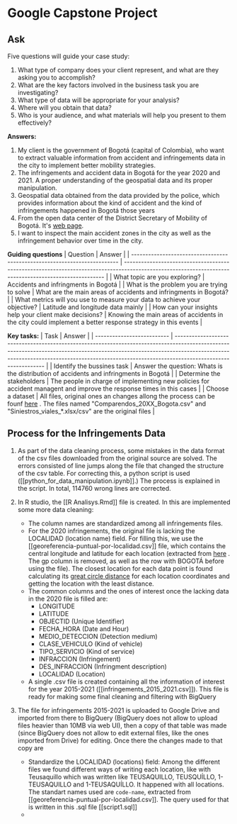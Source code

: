 # Google Capstone Project

## Ask
Five questions will guide your case study: 

1. What type of company does your client represent, and what are they asking you to accomplish?
2. What are the key factors involved in the business task you are investigating?
3. What type of data will be appropriate for your analysis?
4. Where will you obtain that data?
5. Who is your audience, and what materials will help you present to them effectively?

**Answers:**
1. My client is the government of Bogotá (capital of Colombia), who want to extract valuable information from accident and infringements data in the city to implement better mobility strategies.
2. The infringements and accident data in Bogotá for the year 2020 and 2021. A proper understanding of the geospatial data and its proper manipulation.
3. Geospatial data obtained from the data provided by the police, which provides information about the kind of accident and the kind of infringements happened in Bogotá those years
4. From the open data center of the District Secretary of Mobility of Bogotá. It's [web page](https://datos.movilidadbogota.gov.co/).
5. I want to inspect the main accident zones in the city as well as the infringement behavior over time in the city.


**Guiding questions** 
| Question                                                                  | Answer                                                                                                                                                |
| ------------------------------------------------------------------------- | ----------------------------------------------------------------------------------------------------------------------------------------------------- |
| What topic are you exploring?                                             | Accidents and infringments in Bogotá                                                                                                            |
| What is the problem you are trying to solve                               | What are the main areas of accidents and infringments in Bogotá?                                                                                      |
| What metrics will you use to measure your data to achieve your objective? | Latitude and longitude data mainly                                                                                                                            |
| How can your insights help your client make decisions?                    | Knowing the main areas of accidents in the city could implement a better response strategy in this events |



**Key tasks:**
| Task                       | Answer                                                                                                                                                                                                                                                                     |
| -------------------------- | -------------------------------------------------------------------------------------------------------------------------------------------------------------------------------------------------------------------------------------------------------------------------- |
| Identify the bussines task | Answer the question: Whats is the distribution of accidents and infringments in Bogotá                                                                                                                                                                                     |
| Determine the stakeholders | The people in charge of implementing new policies for accident managent and improve the response times in this cases                                                                                                                                                       |
| Choose a dataset           | All files, original ones an changes allong the process can be founf [here](https://drive.google.com/drive/folders/1F1dWfuO1ewgBrsvucCtswx2uwG-lOPrh?usp=sharing) . The files named "Comparendos_20XX_Bogota.csv" and "Siniestros_viales_*.xlsx/csv" are the original files |

## Process for the Infringements Data

1. As part of the data cleaning process, some mistakes in the data format of the csv files downloaded from the original source are solved. The errors consisted of line jumps along the file that changed the structure of the csv table. For correcting this, a python script is used ([[python_for_data_manipulation.ipynb]].) The process is explained in the script. In total, 114760 wrong lines are corrected.

2. In R studio, the [[R Analisys.Rmd]] file is created. In this are implemented some more data cleaning:
	- The column names are standardized among all infringements files. 
	- For the 2020 infringements, the original file is lacking the LOCALIDAD (location name) field. For filling this, we use the [[georeferencia-puntual-por-localidad.csv]] file, which contains the central longitude and latitude for each location (extracted from [here](https://bogota-laburbano.opendatasoft.com/explore/dataset/georeferencia-puntual-por-localidad/table/?flg=es) . The gp column is removed, as well as the row with BOGOTÁ before using the file). The closest location for each data point is found calculating its [great circle distance](https://en.wikipedia.org/wiki/Great-circle_distance) for each location coordinates and getting the location with the least distance. 
	- The common columns and the ones of interest once the lacking data in the 2020 file is filled are:
		- LONGITUDE
		- LATITUDE
		- OBJECTID (Unique Identifier)
		- FECHA_HORA (Date and Hour)
		- MEDIO_DETECCION (Detection medium)
		- CLASE_VEHICULO (Kind of vehicle)
		- TIPO_SERVICIO (Kind of service)
		- INFRACCION (Infringement)
		- DES_INFRACCION (Infringment description)
		- LOCALIDAD (Location)
	-  A single .csv file is created containing all the information of interest for the year 2015-2021 ([[infringements_2015_2021.csv]]). This file is ready for making some final cleaning and filtering with BigQuery
	
3. The file for infringements 2015-2021 is uploaded to Google Drive and imported from there to BigQuery (BigQuery does not allow to upload files heavier than 10MB  via web UI), then a copy of that table was made (since BigQuery does not allow to edit external files, like the ones imported from Drive) for editing. Once there the changes made to that copy are
	- Standardize the LOCALIDAD (locations) field: Among the different files we found different ways of writing each location, like with Teusaquillo which was written like TEUSAQUILLO, TEUSQUÍLLO, 1-TEUSAQUILLO and 1-TEUSAQUÍLLO. It happened with all locations. The standart names used are  `code-name`, extracted from [[georeferencia-puntual-por-localidad.csv]]. The query used for that is written in this .sql file [[script1.sql]]
	- 
 	